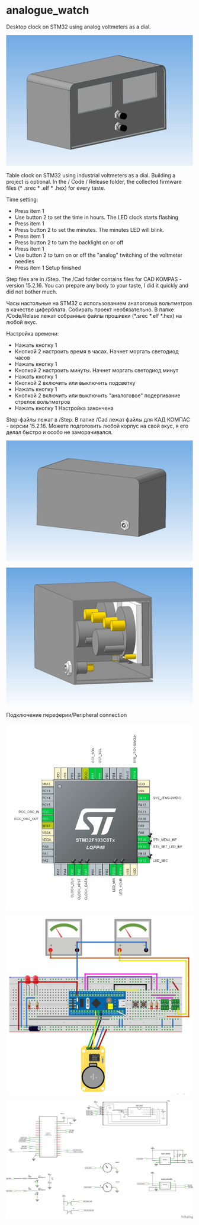 # analogue_watch

Desktop clock on STM32 using analog voltmeters as a dial.


![Front plane](/Img/3.jpg)


Table clock on STM32 using industrial voltmeters as a dial.
Building a project is optional. In the / Code / Release folder, the collected firmware files (* .srec * .elf * .hex) for every taste.

Time setting:
 - Press item 1
 - Use button 2 to set the time in hours. The LED clock starts flashing
 - Press item 1
 - Press button 2 to set the minutes. The minutes LED will blink.
 - Press item 1
 - Press button 2 to turn the backlight on or off
 - Press item 1
 - Use button 2 to turn on or off the "analog" twitching of the voltmeter needles
 - Press item 1
Setup finished

Step files are in /Step. The /Cad folder contains files for CAD KOMPAS - version 15.2.16. You can prepare any body to your taste, I did it quickly and did not bother much.


Часы настольные на STM32 с использованием аналоговых вольтметров в качестве циферблата.
Собирать проект необязательно. В папке /Code/Relase лежат собранные файлы прошивки (*.srec *.elf *.hex) на любой вкус. 

Настройка времени:
 - Нажать кнопку 1
 - Кнопкой 2 настроить время в часах. Начнет моргать светодиод часов
 - Нажать кнопку 1
 - Кнопкой 2 настроить минуты. Начнет моргать светодиод минут
 - Нажать кнопку 1
 - Кнопкой 2 включить или выключить подсветку
 - Нажать кнопку 1
 - Кнопкой 2 включить или выключить "аналоговое" подергивание стрелок вольтметров
 - Нажать кнопку 1
Настройка закончена

Step-файлы лежат в /Step. В папке /Cad лежат файлы для КАД КОМПАС - версии 15.2.16. Можете подготовить любой корпус на свой вкус, я его делал быстро и особо не заморачивался. 

![Front plane](/Img/1.jpg)

![Front plane](/Img/2.jpg)

Подключение переферии/Peripheral connection

![wiring](/Img/ioc.JPG)


![wiring2](/Img/bb.png)

![wiring3](/Img/poor_scheme.png)

